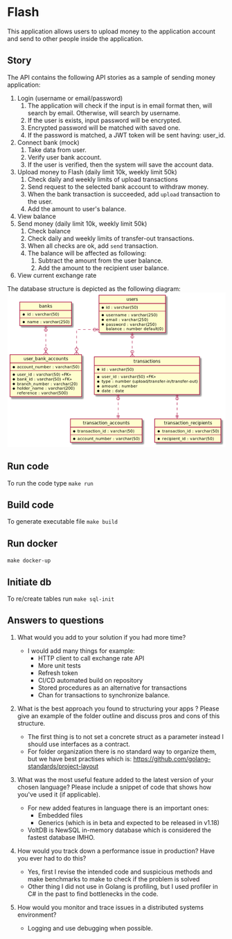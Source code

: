 # Flash
This application allows users to upload money to the
application account and send to other people inside
the application. 

## Story

The API contains the following API stories as a sample of
sending money application:

1. Login (username or email/password)
   1. The application will check if
     the input is in email format then, will search by email.
     Otherwise, will search by username.
   1. If the user is exists, input password will be encrypted.
   1. Encrypted password will be matched with saved one.
   1. If the password is matched, a JWT token will
   be sent having: user_id.
1. Connect bank (mock)
   1. Take data from user.
   1. Verify user bank account.
   1. If the user is verified, then the system will
      save the account data.
1. Upload money to Flash (daily limit 10k, weekly limit 50k)
   1. Check daily and weekly limits of upload transactions
   1. Send request to the selected bank account 
      to withdraw money.
   1. When the bank transaction is succeeded,
      add `upload` transaction to the user.   
   1. Add the amount to user's balance.
1. View balance
1. Send money (daily limit 10k, weekly limit 50k)
   1. Check balance
   1. Check daily and weekly limits of transfer-out transactions.
   1. When all checks are ok, add `send` transaction.
   1. The balance will be affected as following:
      1. Subtract the amount from the user balance.
      1. Add the amount to the recipient user balance.
1. View current exchange rate

The database structure is depicted as the following diagram:
![Database](docs/db.png)

## Run code

To run the code type `make run`

## Build code

To generate executable file `make build`

## Run docker

`make docker-up`

## Initiate db

To re/create tables run `make sql-init`

## Answers to questions
1. What would you add to your solution if you had more time?
   - I would add many things for example:
      - HTTP client to call exchange rate API
      - More unit tests
      - Refresh token
      - CI/CD automated build on repository
      - Stored procedures as an alternative for transactions
      - Chan for transactions to synchronize balance.
   
2. What is the best approach you found to structuring your apps ? Please give an
   example of the folder outline and discuss pros and cons of this structure.
   - The first thing is to not set a concrete struct as a parameter instead I should use interfaces
   as a contract.
   - For folder organization there is no standard way to organize them, but we have best practises
   which is: https://github.com/golang-standards/project-layout

3. What was the most useful feature added to the latest version of your chosen
   language? Please include a snippet of code that shows how you've used it (if
   applicable).
   - For new added features in language there is an important ones:
     - Embedded files
     - Generics (which is in beta and expected to be released in v1.18)
   - VoltDB is NewSQL in-memory database which is considered the fastest database IMHO.
   
4. How would you track down a performance issue in production? Have you ever had
   to do this?
   - Yes, first I revise the intended code and suspicious methods and make benchmarks 
     to make to check if the problem is solved
   - Other thing I did not use in Golang is profiling, but I used profiler in C# in the past to 
   find bottlenecks in the code.

5. How would you monitor and trace issues in a distributed systems environment?
   - Logging and use debugging when possible.
